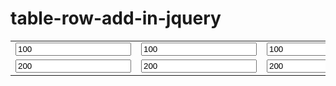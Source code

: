 # table-row-add-in-jquery





<table>
   <tr>
      <td><input type="text" value = "100"/></td>
      <td><input type="text" value = "100"/></td>
      <td><input type="text" value = "100"/></td>
      <td class="total">300</td>
   </tr>
   <tr>
      <td><input type="text" value = "200"/></td>
      <td><input type="text" value = "200"/></td>
      <td><input type="text" value = "200"/></td>
      <td class="total">600</td>
   </tr>
</table>
<script src="lib.js"></script>
<script>

$(document).ready(function(){
    $("input").each(function() {
        $(this).keyup(function(){
            newSum.call(this);
        });
    });
	var txtee = 0;
    $('.total').each(function(index, el) {
    	txtee += parseInt($(this).text());
    	// console.log(index);
    });
    console.log(txtee);

});

function newSum() {
    var sum = 0;
    var thisRow = $(this).closest('tr');
    //iterate through each input and add to sum
    $(thisRow).find("td:not(.total) input").each(function() {
            sum += parseInt(this.value);    
    });
    //change value of total
    $(thisRow).find(".total").html(sum);
}


</script>

